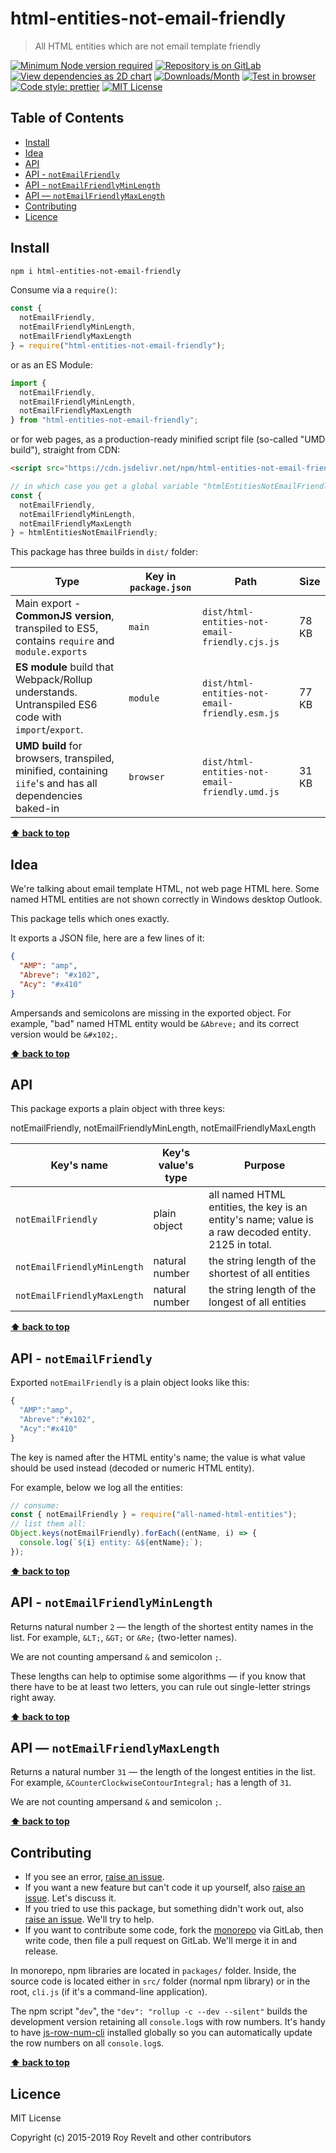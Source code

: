 # html-entities-not-email-friendly

> All HTML entities which are not email template friendly

[![Minimum Node version required][node-img]][node-url]
[![Repository is on GitLab][gitlab-img]][gitlab-url]
[![View dependencies as 2D chart][deps2d-img]][deps2d-url]
[![Downloads/Month][downloads-img]][downloads-url]
[![Test in browser][runkit-img]][runkit-url]
[![Code style: prettier][prettier-img]][prettier-url]
[![MIT License][license-img]][license-url]

## Table of Contents

- [Install](#install)
- [Idea](#idea)
- [API](#api)
- [API - `notEmailFriendly`](#api-notemailfriendly)
- [API - `notEmailFriendlyMinLength`](#api-notemailfriendlyminlength)
- [API — `notEmailFriendlyMaxLength`](#api--notemailfriendlymaxlength)
- [Contributing](#contributing)
- [Licence](#licence)

## Install

```bash
npm i html-entities-not-email-friendly
```

Consume via a `require()`:

```js
const {
  notEmailFriendly,
  notEmailFriendlyMinLength,
  notEmailFriendlyMaxLength
} = require("html-entities-not-email-friendly");
```

or as an ES Module:

```js
import {
  notEmailFriendly,
  notEmailFriendlyMinLength,
  notEmailFriendlyMaxLength
} from "html-entities-not-email-friendly";
```

or for web pages, as a production-ready minified script file (so-called "UMD build"), straight from CDN:

```html
<script src="https://cdn.jsdelivr.net/npm/html-entities-not-email-friendly/dist/html-entities-not-email-friendly.umd.js"></script>
```

```js
// in which case you get a global variable "htmlEntitiesNotEmailFriendly" which you consume like this:
const {
  notEmailFriendly,
  notEmailFriendlyMinLength,
  notEmailFriendlyMaxLength
} = htmlEntitiesNotEmailFriendly;
```

This package has three builds in `dist/` folder:

| Type                                                                                                    | Key in `package.json` | Path                                           | Size  |
| ------------------------------------------------------------------------------------------------------- | --------------------- | ---------------------------------------------- | ----- |
| Main export - **CommonJS version**, transpiled to ES5, contains `require` and `module.exports`          | `main`                | `dist/html-entities-not-email-friendly.cjs.js` | 78 KB |
| **ES module** build that Webpack/Rollup understands. Untranspiled ES6 code with `import`/`export`.      | `module`              | `dist/html-entities-not-email-friendly.esm.js` | 77 KB |
| **UMD build** for browsers, transpiled, minified, containing `iife`'s and has all dependencies baked-in | `browser`             | `dist/html-entities-not-email-friendly.umd.js` | 31 KB |

**[⬆ back to top](#)**

## Idea

We're talking about email template HTML, not web page HTML here. Some named HTML entities are not shown correctly in Windows desktop Outlook.

This package tells which ones exactly.

It exports a JSON file, here are a few lines of it:

```json
{
  "AMP": "amp",
  "Abreve": "#x102",
  "Acy": "#x410"
}
```

Ampersands and semicolons are missing in the exported object. For example, "bad" named HTML entity would be `&Abreve;` and its correct version would be `&#x102;`.

**[⬆ back to top](#)**

## API

This package exports a plain object with three keys:

notEmailFriendly,
notEmailFriendlyMinLength,
notEmailFriendlyMaxLength

| Key's name                  | Key's value's type | Purpose                                                                                             |
| --------------------------- | ------------------ | --------------------------------------------------------------------------------------------------- |
| `notEmailFriendly`          | plain object       | all named HTML entities, the key is an entity's name; value is a raw decoded entity. 2125 in total. |
| `notEmailFriendlyMinLength` | natural number     | the string length of the shortest of all entities                                                   |
| `notEmailFriendlyMaxLength` | natural number     | the string length of the longest of all entities                                                    |

**[⬆ back to top](#)**

## API - `notEmailFriendly`

Exported `notEmailFriendly` is a plain object looks like this:

```js
{
  "AMP":"amp",
  "Abreve":"#x102",
  "Acy":"#x410"
}
```

The key is named after the HTML entity's name; the value is what value should be used instead (decoded or numeric HTML entity).

For example, below we log all the entities:

```js
// consume:
const { notEmailFriendly } = require("all-named-html-entities");
// list them all:
Object.keys(notEmailFriendly).forEach((entName, i) => {
  console.log(`${i} entity: &${entName};`);
});
```

**[⬆ back to top](#)**

## API - `notEmailFriendlyMinLength`

Returns natural number `2` — the length of the shortest entity names in the list. For example, `&LT;`, `&GT;` or `&Re;` (two-letter names).

We are not counting ampersand `&` and semicolon `;`.

These lengths can help to optimise some algorithms — if you know that there have to be at least two letters, you can rule out single-letter strings right away.

**[⬆ back to top](#)**

## API — `notEmailFriendlyMaxLength`

Returns a natural number `31` — the length of the longest entities in the list. For example, `&CounterClockwiseContourIntegral;` has a length of `31`.

We are not counting ampersand `&` and semicolon `;`.

**[⬆ back to top](#)**

## Contributing

- If you see an error, [raise an issue](<https://gitlab.com/codsen/codsen/issues/new?issue[title]=html-entities-not-email-friendly%20package%20-%20put%20title%20here&issue[description]=**Which%20package%20is%20this%20issue%20for**%3A%20%0Ahtml-entities-not-email-friendly%0A%0A**Describe%20the%20issue%20(if%20necessary)**%3A%20%0A%0A%0A%2Fassign%20%40revelt>).
- If you want a new feature but can't code it up yourself, also [raise an issue](<https://gitlab.com/codsen/codsen/issues/new?issue[title]=html-entities-not-email-friendly%20package%20-%20put%20title%20here&issue[description]=**Which%20package%20is%20this%20issue%20for**%3A%20%0Ahtml-entities-not-email-friendly%0A%0A**Describe%20the%20issue%20(if%20necessary)**%3A%20%0A%0A%0A%2Fassign%20%40revelt>). Let's discuss it.
- If you tried to use this package, but something didn't work out, also [raise an issue](<https://gitlab.com/codsen/codsen/issues/new?issue[title]=html-entities-not-email-friendly%20package%20-%20put%20title%20here&issue[description]=**Which%20package%20is%20this%20issue%20for**%3A%20%0Ahtml-entities-not-email-friendly%0A%0A**Describe%20the%20issue%20(if%20necessary)**%3A%20%0A%0A%0A%2Fassign%20%40revelt>). We'll try to help.
- If you want to contribute some code, fork the [monorepo](https://gitlab.com/codsen/codsen/) via GitLab, then write code, then file a pull request on GitLab. We'll merge it in and release.

In monorepo, npm libraries are located in `packages/` folder. Inside, the source code is located either in `src/` folder (normal npm library) or in the root, `cli.js` (if it's a command-line application).

The npm script "`dev`", the `"dev": "rollup -c --dev --silent"` builds the development version retaining all `console.log`s with row numbers. It's handy to have [js-row-num-cli](https://www.npmjs.com/package/js-row-num-cli) installed globally so you can automatically update the row numbers on all `console.log`s.

**[⬆ back to top](#)**

## Licence

MIT License

Copyright (c) 2015-2019 Roy Revelt and other contributors

[node-img]: https://img.shields.io/node/v/html-entities-not-email-friendly.svg?style=flat-square&label=works%20on%20node
[node-url]: https://www.npmjs.com/package/html-entities-not-email-friendly
[gitlab-img]: https://img.shields.io/badge/repo-on%20GitLab-brightgreen.svg?style=flat-square
[gitlab-url]: https://gitlab.com/codsen/codsen/tree/master/packages/html-entities-not-email-friendly
[deps2d-img]: https://img.shields.io/badge/deps%20in%202D-see_here-08f0fd.svg?style=flat-square
[deps2d-url]: http://npm.anvaka.com/#/view/2d/html-entities-not-email-friendly
[downloads-img]: https://img.shields.io/npm/dm/html-entities-not-email-friendly.svg?style=flat-square
[downloads-url]: https://npmcharts.com/compare/html-entities-not-email-friendly
[runkit-img]: https://img.shields.io/badge/runkit-test_in_browser-a853ff.svg?style=flat-square
[runkit-url]: https://npm.runkit.com/html-entities-not-email-friendly
[prettier-img]: https://img.shields.io/badge/code_style-prettier-ff69b4.svg?style=flat-square
[prettier-url]: https://prettier.io
[license-img]: https://img.shields.io/badge/licence-MIT-51c838.svg?style=flat-square
[license-url]: https://gitlab.com/codsen/codsen/blob/master/LICENSE
